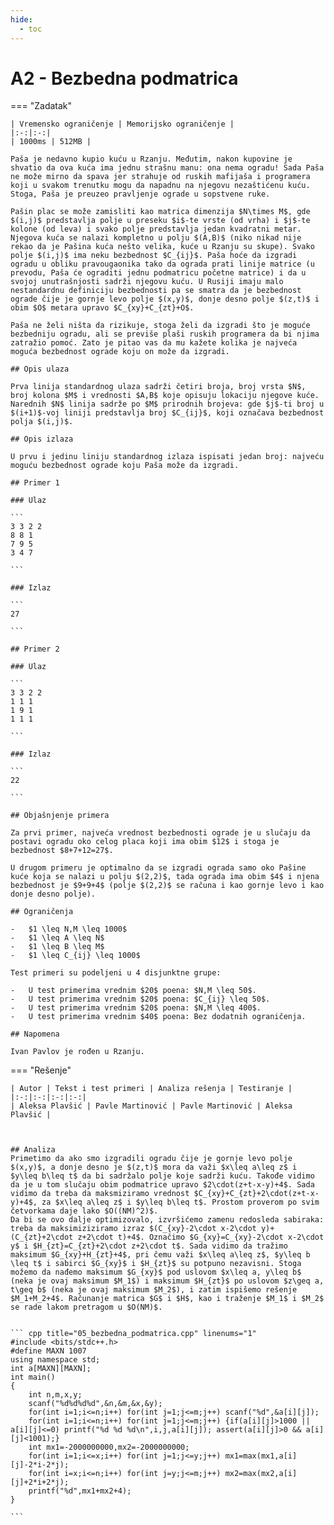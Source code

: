 ```yaml
---
hide:
  - toc
---
```


# A2 - Bezbedna podmatrica

=== "Zadatak"
	
	| Vremensko ograničenje | Memorijsko ograničenje |
	|:-:|:-:|
	| 1000ms | 512MB |
	
	Paša je nedavno kupio kuću u Rzanju. Međutim, nakon kupovine je shvatio da ova kuća ima jednu strašnu manu: ona nema ogradu! Sada Paša ne može mirno da spava jer strahuje od ruskih mafijaša i programera koji u svakom trenutku mogu da napadnu na njegovu nezaštićenu kuću. Stoga, Paša je preuzeo pravljenje ograde u sopstvene ruke.
	
	Pašin plac se može zamisliti kao matrica dimenzija $N\times M$, gde $(i,j)$ predstavlja polje u preseku $i$-te vrste (od vrha) i $j$-te kolone (od leva) i svako polje predstavlja jedan kvadratni metar. Njegova kuća se nalazi kompletno u polju $(A,B)$ (niko nikad nije rekao da je Pašina kuća nešto velika, kuće u Rzanju su skupe). Svako polje $(i,j)$ ima neku bezbednost $C_{ij}$. Paša hoće da izgradi ogradu u obliku pravougaonika tako da ograda prati linije matrice (u prevodu, Paša će ograditi jednu podmatricu početne matrice) i da u svojoj unutrašnjosti sadrži njegovu kuću. U Rusiji imaju malo nestandardnu definiciju bezbednosti pa se smatra da je bezbednost ograde čije je gornje levo polje $(x,y)$, donje desno polje $(z,t)$ i obim $O$ metara upravo $C_{xy}+C_{zt}+O$.
	
	Paša ne želi ništa da rizikuje, stoga želi da izgradi što je moguće bezbedniju ogradu, ali se previše plaši ruskih programera da bi njima zatražio pomoć. Zato je pitao vas da mu kažete kolika je najveća moguća bezbednost ograde koju on može da izgradi.
	
	## Opis ulaza
	
	Prva linija standardnog ulaza sadrži četiri broja, broj vrsta $N$, broj kolona $M$ i vrednosti $A,B$ koje opisuju lokaciju njegove kuće. Narednih $N$ linija sadrže po $M$ prirodnih brojeva: gde $j$-ti broj u $(i+1)$-voj liniji predstavlja broj $C_{ij}$, koji označava bezbednost polja $(i,j)$.
	
	## Opis izlaza
	
	U prvu i jedinu liniju standardnog izlaza ispisati jedan broj: najveću moguću bezbednost ograde koju Paša može da izgradi.
	
	## Primer 1
	
	### Ulaz
	
	```
	3 3 2 2
	8 8 1
	7 9 5
	3 4 7
	
	```
	
	### Izlaz
	
	```
	27
	
	```
	
	## Primer 2
	
	### Ulaz
	
	```
	3 3 2 2
	1 1 1
	1 9 1
	1 1 1
	
	```
	
	### Izlaz
	
	```
	22
	
	```
	
	## Objašnjenje primera
	
	Za prvi primer, najveća vrednost bezbednosti ograde je u slučaju da postavi ogradu oko celog placa koji ima obim $12$ i stoga je bezbednost $8+7+12=27$.
	
	U drugom primeru je optimalno da se izgradi ograda samo oko Pašine kuće koja se nalazi u polju $(2,2)$, tada ograda ima obim $4$ i njena bezbednost je $9+9+4$ (polje $(2,2)$ se računa i kao gornje levo i kao donje desno polje).
	
	## Ograničenja
	
	-   $1 \leq N,M \leq 1000$
	-   $1 \leq A \leq N$
	-   $1 \leq B \leq M$
	-   $1 \leq C_{ij} \leq 1000$
	
	Test primeri su podeljeni u 4 disjunktne grupe:
	
	-   U test primerima vrednim $20$ poena: $N,M \leq 50$.
	-   U test primerima vrednim $20$ poena: $C_{ij} \leq 50$.
	-   U test primerima vrednim $20$ poena: $N,M \leq 400$.
	-   U test primerima vrednim $40$ poena: Bez dodatnih ograničenja.
	
	## Napomena
	
	Ivan Pavlov je rođen u Rzanju.
	
=== "Rešenje"
	
	| Autor | Tekst i test primeri | Analiza rеšenja | Testiranje |
	|:-:|:-:|:-:|:-:|
	| Aleksa Plavšić | Pavle Martinović | Pavle Martinović | Aleksa Plavšić |
	
	
	
	## Analiza
	Primetimo da ako smo izgradili ogradu čije je gornje levo polje $(x,y)$, a donje desno je $(z,t)$ mora da važi $x\leq a\leq z$ i $y\leq b\leq t$ da bi sadržalo polje koje sadrži kuću. Takođe vidimo da je u tom slučaju obim podmatrice upravo $2\cdot(z+t-x-y)+4$. Sada vidimo da treba da maksmiziramo vrednost $C_{xy}+C_{zt}+2\cdot(z+t-x-y)+4$, za $x\leq a\leq z$ i $y\leq b\leq t$. Prostom proverom po svim četvorkama daje lako $O((NM)^2)$.
	Da bi se ovo dalje optimizovalo, izvršićemo zamenu redosleda sabiraka: treba da maksimiziziramo izraz $(C_{xy}-2\cdot x-2\cdot y)+(C_{zt}+2\cdot z+2\cdot t)+4$. Označimo $G_{xy}=C_{xy}-2\cdot x-2\cdot y$ i $H_{zt}=C_{zt}+2\cdot z+2\cdot t$. Sada vidimo da tražimo maksimum $G_{xy}+H_{zt}+4$, pri čemu važi $x\leq a\leq z$, $y\leq b \leq t$ i sabirci $G_{xy}$ i $H_{zt}$ su potpuno nezavisni. Stoga možemo da nađemo maksimum $G_{xy}$ pod uslovom $x\leq a, y\leq b$ (neka je ovaj maksimum $M_1$) i maksimum $H_{zt}$ po uslovom $z\geq a, t\geq b$ (neka je ovaj maksimum $M_2$), i zatim ispišemo rešenje $M_1+M_2+4$. Računanje matrica $G$ i $H$, kao i traženje $M_1$ i $M_2$ se rade lakom pretragom u $O(NM)$.
	
	
	``` cpp title="05_bezbedna_podmatrica.cpp" linenums="1"
	#include <bits/stdc++.h>
	#define MAXN 1007
	using namespace std;
	int a[MAXN][MAXN];
	int main()
	{
		int n,m,x,y;
		scanf("%d%d%d%d",&n,&m,&x,&y);
		for(int i=1;i<=n;i++) for(int j=1;j<=m;j++) scanf("%d",&a[i][j]);
		for(int i=1;i<=n;i++) for(int j=1;j<=m;j++) {if(a[i][j]>1000 || a[i][j]<=0) printf("%d %d %d\n",i,j,a[i][j]); assert(a[i][j]>0 && a[i][j]<1001);}
		int mx1=-2000000000,mx2=-2000000000;
		for(int i=1;i<=x;i++) for(int j=1;j<=y;j++) mx1=max(mx1,a[i][j]-2*i-2*j);
		for(int i=x;i<=n;i++) for(int j=y;j<=m;j++) mx2=max(mx2,a[i][j]+2*i+2*j);
		printf("%d",mx1+mx2+4);
	}

	```
